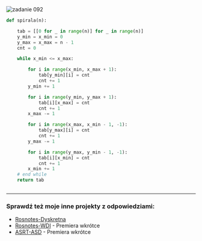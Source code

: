 <picture>
  <source srcset="../../srt/zbior_zadan/092.png" media="(prefers-color-scheme: light)">
  <source srcset="../../srt/zbior_zadan/black_092.png" media="(prefers-color-scheme: dark)">
  <img src="../../srt/zbior_zadan/black_092.png" alt="zadanie 092">
</picture>

```python
def spirala(n):

    tab = [[0 for _ in range(n)] for _ in range(n)]
    y_min = x_min = 0
    y_max = x_max = n - 1
    cnt = 0

    while x_min <= x_max:

        for i in range(x_min, x_max + 1):
            tab[y_min][i] = cnt
            cnt += 1
        y_min += 1

        for i in range(y_min, y_max + 1):
            tab[i][x_max] = cnt
            cnt += 1
        x_max -= 1

        for i in range(x_max, x_min - 1, -1):
            tab[y_max][i] = cnt
            cnt += 1
        y_max -= 1

        for i in range(y_max, y_min - 1, -1):
            tab[i][x_min] = cnt
            cnt += 1
        x_min += 1
    # end while
    return tab



```

---
### Sprawdź też moje inne projekty z odpowiedziami:
- [Rosnotes-Dyskretna](https://github.com/kamilGie/Rosnotes-Dyskretna)
- [Rosnotes-WDI](https://github.com/kamilGie/Rosnotes-WDI) - Premiera wkrótce
- [ASRT-ASD](https://github.com/kamilGie/Rosnotes-Dyskretna) - Premiera wkrótce
